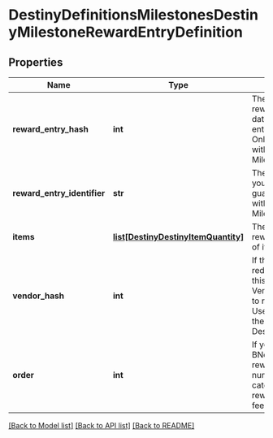 # DestinyDefinitionsMilestonesDestinyMilestoneRewardEntryDefinition

## Properties
Name | Type | Description | Notes
------------ | ------------- | ------------- | -------------
**reward_entry_hash** | **int** | The identifier for this reward entry.  Runtime data will refer to reward entries  by this hash.  Only guaranteed unique within the specific Milestone. | [optional] 
**reward_entry_identifier** | **str** | The string identifier, if you care about it.  Only guaranteed unique within the specific Milestone. | [optional] 
**items** | [**list[DestinyDestinyItemQuantity]**](DestinyDestinyItemQuantity.md) | The items you will get as rewards, and how much of it you&#39;ll get. | [optional] 
**vendor_hash** | **int** | If this reward is redeemed at a Vendor, this is the hash of the Vendor to go to in order  to redeem the reward.  Use this hash to look up the DestinyVendorDefinition. | [optional] 
**order** | **int** | If you want to follow BNet&#39;s ordering of these rewards, use this number within a given category  to order the rewards.  Yeah, I know.  I feel dirty too. | [optional] 

[[Back to Model list]](../README.md#documentation-for-models) [[Back to API list]](../README.md#documentation-for-api-endpoints) [[Back to README]](../README.md)


